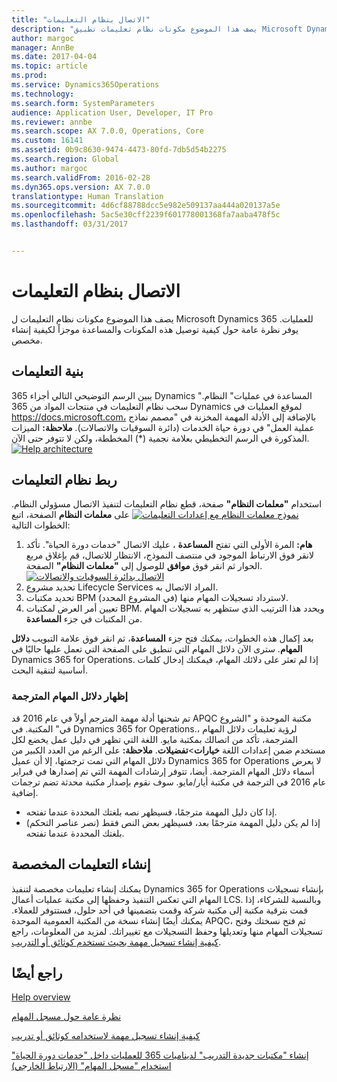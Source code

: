 ```yaml
---
title: "الاتصال بنظام التعليمات"
description: "يصف هذا الموضوع مكونات نظام تعليمات تطبيق Microsoft Dynamics 365 for Operations، ويقدم لمحة عامة عن كيفية توصيلها بالإضافة إلى ملخص حول كيفية إنشاء تعليمات مخصصة."
author: margoc
manager: AnnBe
ms.date: 2017-04-04
ms.topic: article
ms.prod: 
ms.service: Dynamics365Operations
ms.technology: 
ms.search.form: SystemParameters
audience: Application User, Developer, IT Pro
ms.reviewer: annbe
ms.search.scope: AX 7.0.0, Operations, Core
ms.custom: 16141
ms.assetid: 0b9c8630-9474-4473-80fd-7db5d54b2275
ms.search.region: Global
ms.author: margoc
ms.search.validFrom: 2016-02-28
ms.dyn365.ops.version: AX 7.0.0
translationtype: Human Translation
ms.sourcegitcommit: 4d6cf88788dcc5e982e509137aa444a020137a5e
ms.openlocfilehash: 5ac5e30cff2239f601778001368fa7aaba478f5c
ms.lasthandoff: 03/31/2017


---
```


# <a name="connect-the-help-system"></a>الاتصال بنظام التعليمات

يصف هذا الموضوع مكونات نظام التعليمات ل Microsoft Dynamics 365 للعمليات. يوفر نظرة عامة حول كيفية توصيل هذه المكونات والمساعدة موجزاً لكيفية إنشاء مخصص. 

<a name="help-architecture"></a>بنية التعليمات
-----------------

يبين الرسم التوضيحي التالي أجزاء 365 Dynamics "المساعدة في عمليات" النظام. سحب نظام التعليمات في منتجات المواد من 365 Dynamics لموقع العمليات في https://docs.microsoft.com، بالإضافة إلى الأدلة المهمة المخزنة في "مصمم نماذج عملية العمل" في دورة حياة الخدمات (دائرة السوقيات والاتصالات). 
**ملاحظة:** الميزات المذكورة في الرسم التخطيطي بعلامة نجمية (\*) المخططة، ولكن لا تتوفر حتى الآن. [![Help architecture](./media/help-architecture.png)](./media/help-architecture.png)

## <a name="connecting-the-help-system"></a>ربط نظام التعليمات
استخدام **"معلمات النظام"** صفحة، قطع نظام التعليمات لتنفيذ الاتصال مسؤولي النظام. [![نموذج معلمات النظام مع إعدادات التعليمات](./media/system-parameters_ops-1024x437.png)](./media/system-parameters_ops.png) على **معلمات النظام** الصفحة، اتبع الخطوات التالية:

1.  **هام:** المرة الأولى التي تفتح **المساعدة** ، عليك الاتصال "خدمات دورة الحياة". تأكد لانقر فوق الارتباط الموجود في منتصف النموذج، الانتظار للاتصال، قم بإغلاق مربع الحوار ثم انقر فوق **موافق** للوصول إلى **"معلمات النظام"** الصفحة. [![الاتصال بدائرة السوقيات والاتصالات](./media/connect-to-lcs-crop-1024x365.png "الاتصال بدائرة السوقيات والاتصالات")](./media/connect-to-lcs-crop.png)
2.  تحديد مشروع Lifecycle Services المراد الاتصال به.
3.  تحديد مكتبات BPM (في المشروع المحدد) لاسترداد تسجيلات المهام منها.
4.  تعيين أمر العرض لمكتبات BPM. ويحدد هذا الترتيب الذي ستظهر به تسجيلات المهام من المكتبات في جزء **المساعدة**.

بعد إكمال هذه الخطوات، يمكنك فتح جزء **المساعدة**، ثم انقر فوق علامة التبويب **دلائل المهام**. سترى الآن دلائل المهام التي تنطبق على الصفحة التي تعمل عليها حاليًا في Dynamics 365 for Operations. إذا لم تعثر على دلائك المهام، فيمكنك إدخال كلمات أساسية لتنقية البحث.

### <a name="showing-translated-task-guides"></a>إظهار دلائل المهام المترجمة

تم شحنها أدلة مهمة المترجم أولاً في عام 2016 قد APQC مكتبة الموحدة و "الشروع في" المكتبة. في Dynamics 365 for Operations.، لرؤية تعليمات دلائل المهام المترجمة، تأكد من اتصالك بمكتبة مايو. اللغة التي تظهر في دليل عمل يخضع لكل مستخدم ضمن إعدادات اللغة **خيارات**&gt;**تفضيلات**. **ملاحظة:** على الرغم من العدد الكبير من دلائل المهام التي تمت ترجمتها، إلا أن عميل Dynamics 365 for Operations لا يعرض أسماء دلائل المهام المترجمة. أيضا، تتوفر إرشادات المهمة التي تم إصدارها في فبراير عام 2016 في الترجمة في مكتبة أيار/مايو. سوف نقوم بإصدار مكتبة محدثة تضم ترجمات إضافية.

-   إذا كان دليل المهمة مترجمًا، فسيظهر نصه بلغتك المحددة عندما تفتحه.
-   إذا لم يكن دليل المهمة مترجمًا بعد، فسيظهر بعض النص فقط (نصر عناصر التحكم) بلغتك المحددة عندما تفتحه.

## <a name="creating-custom-help"></a>إنشاء التعليمات المخصصة
يمكنك إنشاء تعليمات مخصصة لتنفيذ Dynamics 365 for Operations بإنشاء تسجيلات المهام التي تعكس التنفيذ وحفظها إلى مكتبة عمليات أعمال LCS. وبالنسبة للشركاء، إذا قمت بترقية مكتبة إلى مكتبة شركة وقمت بتضمينها في أحد حلول، فستتوفر للعملاء. يمكنك أيضًا إنشاء نسخة من المكتبة العمومية الموحدة APQC، ثم فتح نسختك وفتح تسجيلات المهام منها وتعديلها وحفظ التسجيلات مع تغييراتك. لمزيد من المعلومات، راجع [كيفية إنشاء تسجيل مهمة بحيث تستخدم كوثائق أو التدريب](../user-interface/task-recorder.md).

<a name="see-also"></a>راجع أيضًا
--------

[Help overview](help-overview.md)

[نظرة عامة حول مسجل المهام](../user-interface/task-recorder.md)

[كيفية إنشاء تسجيل مهمة لاستخدامه كوثائق أو تدريب](../user-interface/task-recorder-training-docs.md)

[إنشاء "مكتبات جديدة التدريب" لديناميات 365 للعمليات داخل "خدمات دورة الحياة" استخدام "مسجل المهام" (الارتباط الخارجي)](https://docs.com/mufife/163372c6-f366-4c5a-94fa-93e2c25f878a/creating-new-training-libraries-for-dynamics-ax)


